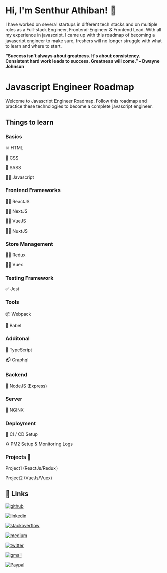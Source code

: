 
# Hi, I'm Senthur Athiban! 👋
I have worked on several startups in different tech stacks and on multiple roles as a Full-stack Engineer, Frontend-Engineer & Frontend Lead. With all my experience in javascript, I came up with this roadmap of becoming a javascript engineer to make sure, freshers will no longer struggle with what to learn and where to start.

<b>“Success isn't always about greatness. It's about consistency. Consistent hard work leads to success. Greatness will come.” 
 – Dwayne Johnson</b>

# Javascript Engineer Roadmap

Welcome to Javascript Engineer Roadmap. Follow this roadmap and practice these technologies to become a complete javascript engineer.
## Things to learn

### Basics

☠ HTML

🍖 CSS

🍖 SASS

💁‍♂️ Javascript

### Frontend Frameworks

👨‍🎓 ReactJS

👨‍🎓 NextJS

👨‍💼 VueJS

👨‍💼 NuxtJS

### Store Management

💆‍♂️ Redux

👨‍🚀 Vuex

### Testing Framework

✅ Jest

### Tools

📦 Webpack

📠 Babel

### Additonal

📜 TypeScript

📬 Graphql

### Backend

🧠 NodeJS (Express)

### Server

🔀 NGINX

### Deployment

🤖 CI / CD Setup

♻ PM2 Setup & Monitoring Logs

### Projects 🎉

Project1 (ReactJs/Redux)

Project2 (VueJs/Vuex)


## 🔗 Links
[![github](https://img.shields.io/badge/github-000?style=for-the-badge&logo=github&logoColor=white)](https://github.com/senthurathiban94)

[![linkedin](https://img.shields.io/badge/linkedin-0A66C2?style=for-the-badge&logo=linkedin&logoColor=white)](https://www.linkedin.com/in/senthur-athiban-181a85b2)

[![stackoverflow](https://img.shields.io/badge/stackoverflow-f48025?style=for-the-badge&logo=stackoverflow&logoColor=white)](https://stackoverflow.com/users/12084500/senthur-athiban)

[![medium](https://img.shields.io/badge/medium-000?style=for-the-badge&logo=medium&logoColor=white)](https://senthurathiban.medium.com)

[![twitter](https://img.shields.io/badge/twitter-1DA1F2?style=for-the-badge&logo=twitter&logoColor=white)](https://twitter.com/Senthur_Athiban)

[![gmail](https://img.shields.io/badge/email-d74536?style=for-the-badge&logo=gmail&logoColor=white)](mailto:senthurathiban@gmail.com)

[![Paypal](https://img.shields.io/badge/paypal-142c8d?style=for-the-badge&logo=paypal&logoColor=white)](https://www.paypal.com/paypalme/senthurathiban)